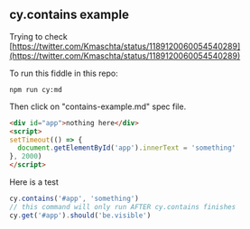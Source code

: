 ## cy.contains example

Trying to check [https://twitter.com/Kmaschta/status/1189120060054540289](https://twitter.com/Kmaschta/status/1189120060054540289)

To run this fiddle in this repo:

```
npm run cy:md
```

Then click on "contains-example.md" spec file.

<!-- fiddle cy.contains one -->
```html
<div id="app">nothing here</div>
<script>
setTimeout(() => {
  document.getElementById('app').innerText = 'something'
}, 2000)
</script>
```

Here is a test

```js
cy.contains('#app', 'something')
// this command will only run AFTER cy.contains finishes
cy.get('#app').should('be.visible')
```

<!-- fiddle-end -->
